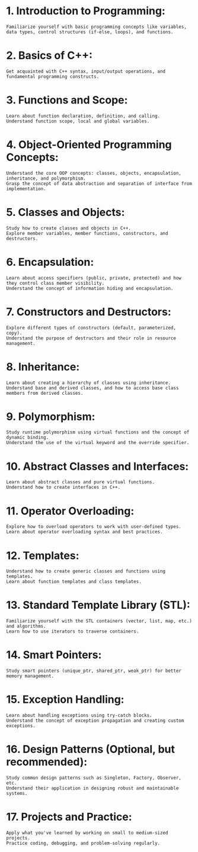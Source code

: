 # 1. Introduction to Programming:

    Familiarize yourself with basic programming concepts like variables, data types, control structures (if-else, loops), and functions.

# 2. Basics of C++:

    Get acquainted with C++ syntax, input/output operations, and fundamental programming constructs.

# 3. Functions and Scope:

    Learn about function declaration, definition, and calling.
    Understand function scope, local and global variables.

# 4. Object-Oriented Programming Concepts:

    Understand the core OOP concepts: classes, objects, encapsulation, inheritance, and polymorphism.
    Grasp the concept of data abstraction and separation of interface from implementation.

# 5. Classes and Objects:

    Study how to create classes and objects in C++.
    Explore member variables, member functions, constructors, and destructors.

# 6. Encapsulation:

    Learn about access specifiers (public, private, protected) and how they control class member visibility.
    Understand the concept of information hiding and encapsulation.

# 7. Constructors and Destructors:

    Explore different types of constructors (default, parameterized, copy).
    Understand the purpose of destructors and their role in resource management.

# 8. Inheritance:

    Learn about creating a hierarchy of classes using inheritance.
    Understand base and derived classes, and how to access base class members from derived classes.

# 9. Polymorphism:

    Study runtime polymorphism using virtual functions and the concept of dynamic binding.
    Understand the use of the virtual keyword and the override specifier.

# 10. Abstract Classes and Interfaces:

    Learn about abstract classes and pure virtual functions.
    Understand how to create interfaces in C++.

# 11. Operator Overloading:

    Explore how to overload operators to work with user-defined types.
    Learn about operator overloading syntax and best practices.

# 12. Templates:

    Understand how to create generic classes and functions using templates.
    Learn about function templates and class templates.

# 13. Standard Template Library (STL):

    Familiarize yourself with the STL containers (vector, list, map, etc.) and algorithms.
    Learn how to use iterators to traverse containers.

# 14. Smart Pointers:

    Study smart pointers (unique_ptr, shared_ptr, weak_ptr) for better memory management.

# 15. Exception Handling:

    Learn about handling exceptions using try-catch blocks.
    Understand the concept of exception propagation and creating custom exceptions.

# 16. Design Patterns (Optional, but recommended):

    Study common design patterns such as Singleton, Factory, Observer, etc.
    Understand their application in designing robust and maintainable systems.

# 17. Projects and Practice:

    Apply what you've learned by working on small to medium-sized projects.
    Practice coding, debugging, and problem-solving regularly.